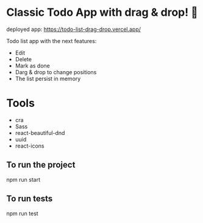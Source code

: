 # Classic Todo App with drag & drop! :pencil:

deployed app: https://todo-list-drag-drop.vercel.app/

Todo list app with the next features:
- Edit
- Delete
- Mark as done
- Darg & drop to change positions
- The list persist in memory 


# Tools

- cra
- Sass
- react-beautiful-dnd
- uuid
- react-icons

## To run the project

npm run start

## To run tests

npm run test